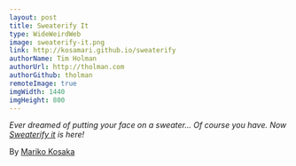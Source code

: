 ```yaml
---
layout: post
title: Sweaterify It
type: WideWeirdWeb
image: sweaterify-it.png
link: http://kosamari.github.io/sweaterify
authorName: Tim Holman
authorUrl: http://tholman.com
authorGithub: tholman
remoteImage: true
imgWidth: 1440
imgHeight: 800
---
```


_Ever dreamed of putting your face on a sweater... Of course you have. Now [Sweaterify it](http://kosamari.github.io/sweaterify) is here!_

By [Mariko Kosaka](http://www.kosamari.com)

